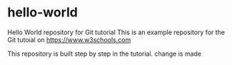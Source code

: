 # hello-world
Hello World repository for Git tutorial
This is an example repository for the Git tutoial on https://www.w3schools.com

This repository is built step by step in the tutorial. 
change is made
